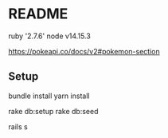 # README

ruby '2.7.6'
node v14.15.3

https://pokeapi.co/docs/v2#pokemon-section

## Setup

bundle install
yarn install

rake db:setup
rake db:seed

rails s
